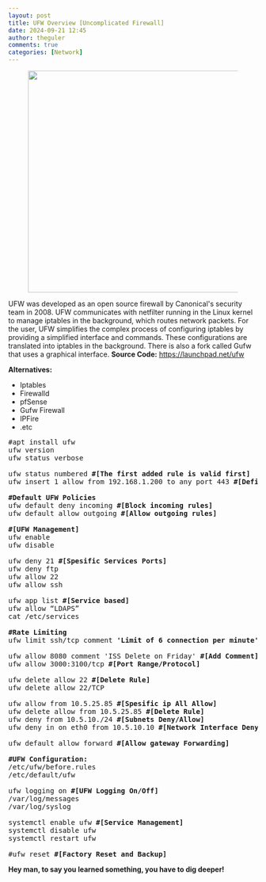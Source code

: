 ```yaml
---
layout: post
title: UFW Overview [Uncomplicated Firewall]
date: 2024-09-21 12:45
author: theguler
comments: true
categories: [Network]
---
```

<!-- wp:image {"id":14520,"width":"448px","height":"auto","sizeSlug":"large","linkDestination":"none"} -->
<figure class="wp-block-image size-large is-resized"><img src="https://farukguler.com/wp-content/uploads/2021/05/linux-ufw.jpg?w=1024" alt="" class="wp-image-14520" style="width:448px;height:auto" /></figure>
<!-- /wp:image -->

<!-- wp:paragraph -->
<p>UFW was developed as an open source firewall by Canonical's security team in 2008. UFW communicates with netfilter running in the Linux kernel to manage iptables in the background, which routes network packets. For the user, UFW simplifies the complex process of configuring iptables by providing a simplified interface and commands. These configurations are translated into iptables in the background. There is also a fork called Gufw that uses a graphical interface. <strong>Source Code:</strong> <a href="https://launchpad.net/ufw/+download">https://launchpad.net/ufw</a></p>
<!-- /wp:paragraph -->

<!-- wp:paragraph -->
<p><strong>Alternatives:</strong></p>
<!-- /wp:paragraph -->

<!-- wp:list -->
<ul class="wp-block-list"><!-- wp:list-item -->
<li>Iptables</li>
<!-- /wp:list-item -->

<!-- wp:list-item -->
<li>Firewalld</li>
<!-- /wp:list-item -->

<!-- wp:list-item -->
<li>pfSense</li>
<!-- /wp:list-item -->

<!-- wp:list-item -->
<li>Gufw Firewall</li>
<!-- /wp:list-item -->

<!-- wp:list-item -->
<li>IPFire</li>
<!-- /wp:list-item -->

<!-- wp:list-item -->
<li>.etc</li>
<!-- /wp:list-item --></ul>
<!-- /wp:list -->

<!-- wp:preformatted -->
<pre class="wp-block-preformatted">#apt install ufw<br>ufw version<br>ufw status verbose<br><br>ufw status numbered <strong>#[The first added rule is valid first]</strong><br>ufw insert 1 allow from 192.168.1.200 to any port 443 <strong>#[Define primacy rule]</strong><br><br><strong>#Default UFW Policies</strong><br>ufw default deny incoming <strong>#[Block incoming rules]</strong><br>ufw default allow outgoing <strong>#[Allow outgoing rules]</strong><br><br><strong>#[UFW Management]</strong><br>ufw enable<br>ufw disable<br><br>ufw deny 21 <strong>#[Spesific Services Ports]</strong><br>ufw deny ftp<br>ufw allow 22<br>ufw allow ssh<br><br>ufw app list <strong>#[Service based]</strong><br>ufw allow “LDAPS”<br>cat /etc/services<br><br><strong>#Rate Limiting</strong><br>ufw limit ssh/tcp comment <strong>'Limit of 6 connection per minute'</strong><br><br>ufw allow 8080 comment 'ISS Delete on Friday' <strong>#[Add Comment]</strong><br>ufw allow 3000:3100/tcp <strong>#[Port Range/Protocol]</strong><br><br>ufw delete allow 22 <strong>#[Delete Rule]</strong><br>ufw delete allow 22/TCP<br><br>ufw allow from 10.5.25.85 <strong>#[Spesific ip All Allow]</strong><br>ufw delete allow from 10.5.25.85 <strong>#[Delete Rule]</strong><br>ufw deny from 10.5.10./24 <strong>#[Subnets Deny/Allow]</strong><br>ufw deny in on eth0 from 10.5.10.10 <strong>#[Network Interface Deny/Allow]</strong><br><br>ufw default allow forward <strong>#[Allow gateway Forwarding]</strong><br><br><strong>#UFW Configuration:</strong><br>/etc/ufw/before.rules<br>/etc/default/ufw<br><br>ufw logging on <strong>#[UFW Logging On/Off]</strong><br>/var/log/messages<br>/var/log/syslog<br><br>systemctl enable ufw <strong>#[Service Management]</strong><br>systemctl disable ufw<br>systemctl restart ufw<br><br>#ufw reset <strong>#[Factory Reset and Backup]</strong></pre>
<!-- /wp:preformatted -->

<!-- wp:paragraph -->
<p><strong>Hey man, to say you learned something, you have to dig deeper!</strong></p>
<!-- /wp:paragraph -->

<!-- wp:paragraph -->
<p></p>
<!-- /wp:paragraph -->
